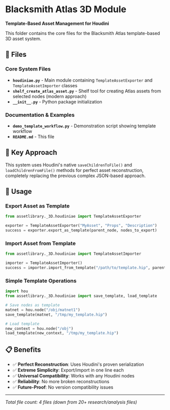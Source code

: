 # Blacksmith Atlas 3D Module

**Template-Based Asset Management for Houdini**

This folder contains the core files for the Blacksmith Atlas template-based 3D asset system.

## 📁 Files

### Core System Files
- **`houdiniae.py`** - Main module containing `TemplateAssetExporter` and `TemplateAssetImporter` classes
- **`shelf_create_atlas_asset.py`** - Shelf tool for creating Atlas assets from selected nodes (modern approach)
- **`__init__.py`** - Python package initialization

### Documentation & Examples  
- **`demo_template_workflow.py`** - Demonstration script showing template workflow
- **`README.md`** - This file

## 🎯 Key Approach

This system uses Houdini's native `saveChildrenToFile()` and `loadChildrenFromFile()` methods for perfect asset reconstruction, completely replacing the previous complex JSON-based approach.

## 🚀 Usage

### Export Asset as Template
```python
from assetlibrary._3D.houdiniae import TemplateAssetExporter

exporter = TemplateAssetExporter("MyAsset", "Props", "Description")
success = exporter.export_as_template(parent_node, nodes_to_export)
```

### Import Asset from Template  
```python
from assetlibrary._3D.houdiniae import TemplateAssetImporter

importer = TemplateAssetImporter()
success = importer.import_from_template("/path/to/template.hip", parent_node)
```

### Simple Template Operations
```python
import hou
from assetlibrary._3D.houdiniae import save_template, load_template

# Save nodes as template
matnet = hou.node("/obj/matnet1")
save_template(matnet, "/tmp/my_template.hip")

# Load template 
new_context = hou.node("/obj")
load_template(new_context, "/tmp/my_template.hip")
```

## 📋 Benefits

- ✅ **Perfect Reconstruction**: Uses Houdini's proven serialization
- ✅ **Extreme Simplicity**: Export/import in one line each  
- ✅ **Universal Compatibility**: Works with any Houdini nodes
- ✅ **Reliability**: No more broken reconstructions
- ✅ **Future-Proof**: No version compatibility issues

---
*Total file count: 4 files (down from 20+ research/analysis files)*
